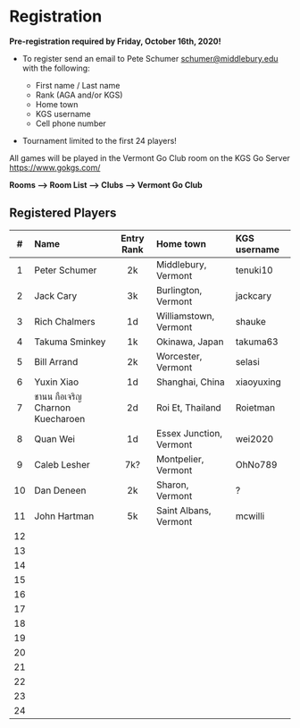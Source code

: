 # Registration

__Pre-registration required by Friday, October 16th, 2020!__

- To register send an email to Pete Schumer [schumer@middlebury.edu](mailto:schumer@middlebury.edu) with the following:
  - First name / Last name
  - Rank (AGA and/or KGS)
  - Home town
  - KGS username
  - Cell phone number

- Tournament limited to the first 24 players!

All games will be played in the Vermont Go Club room on the KGS Go Server https://www.gokgs.com/

__Rooms –> Room List –> Clubs –> Vermont Go Club__

## Registered Players

| #     | Name                             | Entry Rank  | Home town                | KGS username |
| :---: | :--------                        | :---------: | :---                     | :---         |
| 1     | Peter Schumer                    | 2k          | Middlebury, Vermont      | tenuki10     |
| 2     | Jack Cary                        | 3k          | Burlington, Vermont      | jackcary     | 
| 3     | Rich Chalmers	                   | 1d          | Williamstown, Vermont    | shauke       |
| 4     | Takuma Sminkey                   | 1k          | Okinawa, Japan           | takuma63     |
| 5     | Bill Arrand                      | 2k          | Worcester, Vermont       | selasi       |
| 6     | Yuxin Xiao                       | 1d          | Shanghai, China          | xiaoyuxing   |
| 7     | ชานน กือเจริญ Charnon Kuecharoen   | 2d          | Roi Et, Thailand         | Roietman     |
| 8     | Quan Wei                         | 1d          | Essex Junction, Vermont  | wei2020      |
| 9     | Caleb Lesher                     | 7k?         | Montpelier, Vermont      | OhNo789      |
| 10    | Dan Deneen                       | 2k          | Sharon, Vermont          | ?            |
| 11    | John Hartman                     | 5k          | Saint Albans, Vermont    | mcwilli      |
| 12    |             |             |      |      |
| 13    |             |             |      |      |
| 14    |             |             |      |      |
| 15    |             |             |      |      |
| 16    |             |             |      |      |
| 17    |             |             |      |      |
| 18    |             |             |      |      |
| 19    |             |             |      |      |
| 20    |             |             |      |      |
| 21    |             |             |      |      |
| 22    |             |             |      |      |
| 23    |             |             |      |      |
| 24    |             |             |      |      |

